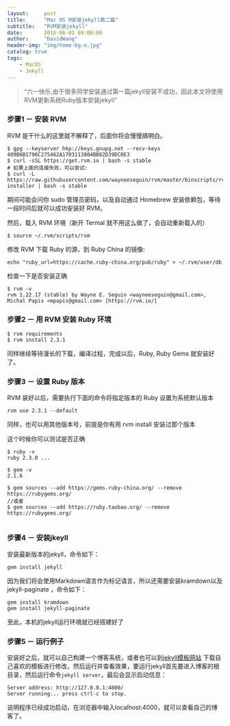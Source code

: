 ```yaml
---
layout:     post
title:      "Mac OS M安装jekyll第二篇"
subtitle:   "RVM安装jekyll"
date:       2016-06-01 09:00:00
author:     "DavidWang"
header-img: "img/home-bg-o.jpg"
catalog: true
tags:
    - MacOS
    - Jekyll
---
```


> “六一快乐,由于很多同学安装通过第一篇jekyll安装不成功，因此本文将使用RVM更新系统Ruby版本安装jekyll”


### 步骤1 － 安装 RVM
RVM 是干什么的这里就不解释了，后面你将会慢慢搞明白。

```
$ gpg --keyserver hkp://keys.gnupg.net --recv-keys 409B6B1796C275462A1703113804BB82D39DC0E3
$ curl -sSL https://get.rvm.io | bash -s stable
# 如果上面的连接失败，可以尝试: 
$ curl -L https://raw.githubusercontent.com/wayneeseguin/rvm/master/binscripts/rvm-installer | bash -s stable
```
期间可能会问你 sudo 管理员密码，以及自动通过 Homebrew 安装依赖包，等待一段时间后就可以成功安装好 RVM。

然后，载入 RVM 环境（新开 Termal 就不用这么做了，会自动重新载入的）

```
$ source ~/.rvm/scripts/rvm
```
修改 RVM 下载 Ruby 的源，到 Ruby China 的镜像:

```
echo "ruby_url=https://cache.ruby-china.org/pub/ruby" > ~/.rvm/user/db
```

检查一下是否安装正确

```
$ rvm -v
rvm 1.22.17 (stable) by Wayne E. Seguin <wayneeseguin@gmail.com>, Michal Papis <mpapis@gmail.com> [https://rvm.io/]
```

### 步骤2 － 用 RVM 安装 Ruby 环境

```
$ rvm requirements
$ rvm install 2.3.1

```

同样继续等待漫长的下载，编译过程，完成以后，Ruby, Ruby Gems 就安装好了。

### 步骤3 － 设置 Ruby 版本

RVM 装好以后，需要执行下面的命令将指定版本的 Ruby 设置为系统默认版本

```
rvm use 2.3.1 --default

```

同样，也可以用其他版本号，前提是你有用 rvm install 安装过那个版本

这个时候你可以测试是否正确

```
$ ruby -v
ruby 2.3.0 ...

$ gem -v
2.1.6

$ gem sources --add https://gems.ruby-china.org/ --remove https://rubygems.org/
//或者
$ gem sources --add https://ruby.taobao.org/ --remove https://rubygems.org/


```

### 步骤4 － 安装jkeyll

安装最新版本的jekyll，命令如下：

```
gem install jekyll

```

因为我们将会使用Markdown语言作为标记语言，所以还需要安装kramdown以及jekyll-paginate ，命令如下：

```
gem install kramdown
gem install jekyll-paginate

```

至此，本机的jekyll运行环境就已经搭建好了

### 步骤5 － 运行例子

安装好之后，就可以自己构建一个博客系统，或者也可以到[jekyll模板网站]( http://jekyllthemes.org/ "jekyll 模板网站") 下载自己喜欢的模板进行修改，然后运行并查看效果，要运行jekyll首先要进入博客的根目录，然后运行命令`jekyll server`，最后会显示启动信息：

```
Server address: http://127.0.0.1:4000/
Server running... press ctrl-c to stop.
```

说明程序已经成功启动，在浏览器中输入localhost:4000，就可以查看自己的博客了。

